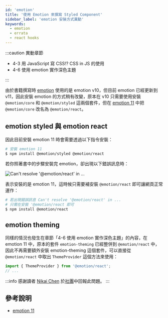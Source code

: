 ```yaml
---
id: 'emotion'
title: '使用 Emotion 來撰寫 Styled Component'
sidebar_label: 'emotion 安裝方式異動'
keywords:
  - emotion
  - errata
  - react hooks
---
```


:::caution 異動章節

- 4-3 用 JavaScript 寫 CSS!? CSS in JS 的使用
- 4-6 使用 emotion 實作深色主題

:::

由於書籍撰寫時 [emotion](https://emotion.sh/docs/introduction) 使用的是 emotion v10，但目前 emotion 已經更新到 v11，因此安裝 emotion 的方式稍有改變，原本在 v10 只需要使用安裝 `@emotion/core` 和 `@emotion/styled` 這兩個套件，但在 [emotion 11](https://emotion.sh/docs/emotion-11) 中把 `@emotion/core` 改名為 `@emotion/react`。

## emotion styled 與 emotion react

因此目前安裝 emotion 11 時會需要透過以下指令安裝：

```bash
# 安裝 emotion 11
$ npm install @emotion/styled @emotion/react
```

若你照著書中的步驟安裝完 emotion，卻出現以下錯誤訊息時：

![Can't resolve '@emotion/react' in ...](https://i.imgur.com/aS8WNPp.png)

表示安裝的是 emotion 11，這時候只需要補安裝 `@emotion/react` 即可讓網頁正常運作：

```bash
# 若出現錯誤訊息 Can't resolve '@emotion/react' in ...
# 只需在安裝 '@emotion/react 即可
$ npm install @emotion/react
```

## emotion theming

同樣的情況也發生在章節「4-6 使用 emotion 實作深色主題」的內容，在 emotion 11 中，原本的套件 `emotion-theming` 已經整併到 `@emotion/react` 中，因此不再需要額外安裝 emotion-theming 這個套件，可以直接從 `@emotion/react` 中取出 `ThemeProvider` 這個方法來使用：

```jsx title="src/App.js"
import { ThemeProvider } from '@emotion/react';
// ...
```

:::info
感謝讀者 [Nikai Chen](https://www.facebook.com/groups/274607427104369/user/100036351350854) 於[社團](https://www.facebook.com/groups/reacthooks)中回報此問題。
:::

## 參考說明

- [emotion 11](https://emotion.sh/docs/emotion-11)
